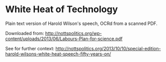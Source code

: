 # White Heat of Technology

Plain text version of Harold Wilson's speech, OCRd from a scanned PDF.

Downloaded from: http://nottspolitics.org/wp-content/uploads/2013/06/Labours-Plan-for-science.pdf

See for further context: http://nottspolitics.org/2013/10/10/special-edition-harold-wilsons-white-heat-speech-fifty-years-on/